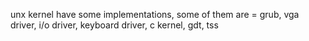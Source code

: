 unx kernel have some implementations, some of them are = grub, vga driver, i/o driver, keyboard driver, c kernel, gdt, tss
